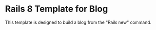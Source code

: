 # Rails 8 Template for Blog

This template is designed to build a blog from the "Rails new" command.